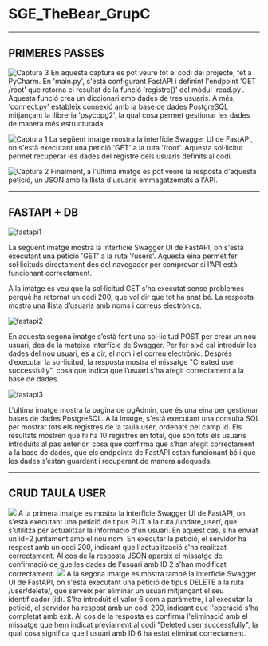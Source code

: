 # SGE_TheBear_GrupC

---

## PRIMERES PASSES
![Captura 3](https://github.com/user-attachments/assets/d4935888-6e82-477a-b5fd-01f46a7e347b)
En aquesta captura es pot veure tot el codi del projecte, fet a PyCharm. En 'main.py', s'està configurant FastAPI i definint l'endpoint 'GET /root' que retorna el resultat de la funció 'registre()' del mòdul 'read.py'. Aquesta funció crea un diccionari amb dades de tres usuaris. 
A més, 'connect.py' estableix connexió amb la base de dades PostgreSQL mitjançant la llibreria 'psycopg2', la qual cosa permet gestionar les dades de manera més estructurada.

![Captura 1](https://github.com/user-attachments/assets/4d796060-4377-418b-b879-396c21409057)
La següent imatge mostra la interfície Swagger UI de FastAPI, on s'està executant una petició 'GET' a la ruta '/root'. Aquesta sol·licitut permet recuperar les dades del registre dels usuaris definits al codi.

![Captura 2](https://github.com/user-attachments/assets/da61430a-38ba-4474-b51d-2c6b1dfd0b4b)
Finalment, a l'última imatge es pot veure la resposta d'aquesta petició, un JSON amb la llista d'usuaris emmagatzemats a l'API.

---

## FASTAPI + DB
![fastapi1](https://github.com/user-attachments/assets/6998c778-0295-4246-adda-9dc21c08ac02)

La següent imatge mostra la interfície Swagger UI de FastAPI, on s'està executant una petició 'GET' a la ruta '/users'.
Aquesta eina permet fer sol·licituds directament des del navegador per comprovar si l’API està funcionant correctament.

A la imatge es veu que la sol·licitud GET s’ha executat sense problemes perquè ha retornat un codi 200, que vol dir que tot ha anat bé. 
La resposta mostra una llista d’usuaris amb noms i correus electrònics. 



![fastapi2](https://github.com/user-attachments/assets/91ee4d47-6820-4508-8cb4-0c345839589b)

En aquesta segona imatge s’està fent una sol·licitud POST per crear un nou usuari, des de la mateixa interfície de Swagger. 
Per fer aixó cal introduïr les dades del nou usuari, es a dir, el nom i el correu electrònic. Després d’executar la sol·licitud, la resposta mostra el missatge "Created user successfully", cosa que indica que l’usuari s’ha afegit correctament a la base de dades. 


![fastapi3](https://github.com/user-attachments/assets/a895233b-1ecb-40ac-9631-fe2659b5c87b)

L'ultima imatge mostra la pagina de pgAdmin, que és una eina per gestionar bases de dades PostgreSQL. 
A la imatge, s’està executant una consulta SQL per mostrar tots els registres de la taula user, 
ordenats pel camp id. Els resultats mostren que hi ha 10 registres en total, que són tots els usuaris introduïts al pas anterior, 
cosa que confirma que s’han afegit correctament a la base de dades, que els endpoints de FastAPI estan funcionant bé i que les dades s’estan guardant i recuperant de manera adequada.

---

## CRUD TAULA USER
<img src="../captura%20final/update.png">
A la primera imatge es mostra la interfície Swagger UI de FastAPI, on s'està executant una 
petició de tipus PUT a la ruta /update_user/, que s'utilitza per actualitzar la informació d'un usuari. 
En aquest cas, s'ha enviat un id=2 juntament amb el nou nom. En executar la petició, el servidor ha 
respost amb un codi 200, indicant que l'actualització s'ha realitzat correctament. Al cos de la 
resposta JSON apareix el missatge de confirmació de que les dades de l'usuari amb ID 2 s'han modificat 
correctament.

<img src="../captura%20final/delete.png">
A la segona imatge es mostra també la interfície Swagger UI de FastAPI, on s'està executant una 
petició de tipus  DELETE a la ruta /user/delete/, que serveix per eliminar un usuari mitjançant 
el seu identificador (id). S'ha introduït el valor 6 com a paràmetre, i al executar la petició, 
el servidor ha respost amb un codi 200, indicant que l'operació s'ha completat amb èxit. 
Al cos de la resposta es confirma l'eliminació amb el missatge que hem indicat previament al codi
"Deleted user successfully", la qual cosa significa que l'usuari amb ID 6 ha estat eliminat correctament.